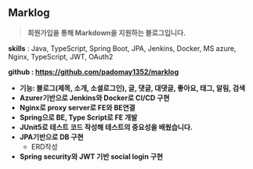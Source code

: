 ## Marklog

> **회원가입을 통해 Markdown을 지원하는 블로그입니다.**

**skills** : Java, TypeScript, Spring Boot, JPA, Jenkins, Docker, MS azure, Nginx, TypeScript, JWT, OAuth2

**github : https://github.com/padomay1352/marklog**

-   **기능: 블로그(제목, 소개, 소셜로그인), 글, 댓글, 대댓글, 좋아요, 태그, 알림, 검색**
-   **Azurer기반으로 Jenkins와 Docker로 CI/CD 구현**
-   **Nginx로 proxy server로 FE와 BE연결**
-   **Spring으로 BE, Type Script로 FE 개발**
-   **JUnit5로 테스트 코드 작성해 테스트의 중요성을 배웠습니다.**
-   **JPA기반으로 DB 구현**
    -   ERD작성
-   **Spring security와 JWT 기반 social login 구현**
